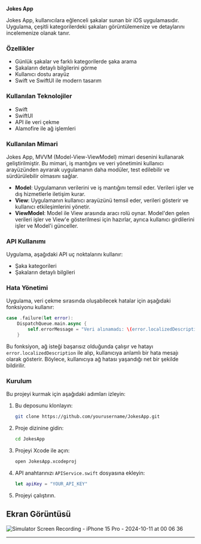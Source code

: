 **Jokes App**

Jokes App, kullanıcılara eğlenceli şakalar sunan bir iOS uygulamasıdır. Uygulama, çeşitli kategorilerdeki şakaları görüntülemenize ve detaylarını incelemenize olanak tanır.

### Özellikler
- Günlük şakalar ve farklı kategorilerde şaka arama
- Şakaların detaylı bilgilerini görme
- Kullanıcı dostu arayüz
- Swift ve SwiftUI ile modern tasarım

### Kullanılan Teknolojiler
- Swift
- SwiftUI
- API ile veri çekme
- Alamofire ile ağ işlemleri

### Kullanılan Mimari
Jokes App, MVVM (Model-View-ViewModel) mimari desenini kullanarak geliştirilmiştir. Bu mimari, iş mantığını ve veri yönetimini kullanıcı arayüzünden ayırarak uygulamanın daha modüler, test edilebilir ve sürdürülebilir olmasını sağlar.

- **Model**: Uygulamanın verilerini ve iş mantığını temsil eder. Verileri işler ve dış hizmetlerle iletişim kurar.
- **View**: Uygulamanın kullanıcı arayüzünü temsil eder, verileri gösterir ve kullanıcı etkileşimlerini yönetir.
- **ViewModel**: Model ile View arasında aracı rolü oynar. Model'den gelen verileri işler ve View'e gösterilmesi için hazırlar, ayrıca kullanıcı girdilerini işler ve Model'i günceller.

### API Kullanımı
Uygulama, aşağıdaki API uç noktalarını kullanır:
- Şaka kategorileri
- Şakaların detaylı bilgileri

 ### Hata Yönetimi

Uygulama, veri çekme sırasında oluşabilecek hatalar için aşağıdaki fonksiyonu kullanır:

```swift
case .failure(let error):
    DispatchQueue.main.async {
        self.errorMessage = "Veri alınamadı: \(error.localizedDescription)"
    }
```

Bu fonksiyon, ağ isteği başarısız olduğunda çalışır ve hatayı `error.localizedDescription` ile alıp, kullanıcıya anlamlı bir hata mesajı olarak gösterir. Böylece, kullanıcıya ağ hatası yaşandığı net bir şekilde bildirilir.

### Kurulum
Bu projeyi kurmak için aşağıdaki adımları izleyin:

1. Bu deposunu klonlayın:
   ```bash
   git clone https://github.com/yourusername/JokesApp.git
   ```
2. Proje dizinine gidin:
   ```bash
   cd JokesApp
   ```
3. Projeyi Xcode ile açın:
   ```bash
   open JokesApp.xcodeproj
   ```
4. API anahtarınızı `APIService.swift` dosyasına ekleyin:
   ```swift
   let apiKey = "YOUR_API_KEY"
   ```
5. Projeyi çalıştırın.


## Ekran Görüntüsü

![Simulator Screen Recording - iPhone 15 Pro - 2024-10-11 at 00 06 36](https://github.com/user-attachments/assets/3b8809e2-ad97-4043-8237-a22824364d11)

---
